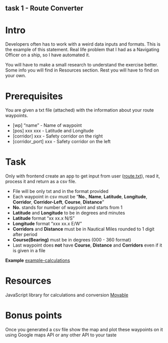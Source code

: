 ## task 1 - Route Converter

# Intro

Developers often has to work with a weird data inputs and formats. This is the example of this statement. Real life problem that I had as a Navigating Officer on a ship, so I have automated it. 

You will have to make a small research to understand the exercise better. Some info you will find in Resources section. Rest you will have to find on your own.

# Prerequisites

You are given a txt file (attached) with the information about your route waypoints. 

- [wp] “name” - Name of waypoint
- [pos] xxx xxx - Latitude and Longitude
- [corridor] xxx - Safety corridor on the right
- [corridor_port] xxx - Safety corridor on the left

# Task 

Only with frontend create an app to get input from user ([route.txt](./route.txt)), read it, process it and return as a csv file. 
 
- File will be only txt and in the format provided
- Each waypoint in csv must be “**No.**, **Name**, **Latitude**, **Longitude**, **Corridor**, **Corridor-Left**, **Course**, **Distance**”
- **No.** stands for number of waypoint and starts from 1
- **Latitude** and **Longitude** to be in degrees and minutes
- **Latitude** format “xx xx.x N/S”
- **Longitude** format “xxx xx.x E/W”
- **Corridors** and **Distance** must be in Nautical Miles rounded to 1 digit after period
- **Course(Bearing)** must be in degrees (000 - 360 format)
- Last waypoint does **not** have **Course**, **Distance** and **Corridors** even if it is given in a file

**Example**
[example-calculations](./example1.jpg)

# Resources
JavaScript library for calculations and conversion 
[Movable](http://www.movable-type.co.uk/scripts/latlong.html?from=48.9613600,-122.0413400&to=48.965496,-122.072989)

# Bonus points
Once you generated a csv file show the map and plot these waypoints on it using Google maps API or any other API to your taste